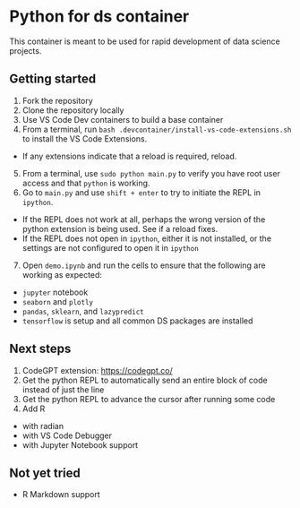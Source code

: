 # Python for ds container

This container is meant to be used for rapid development of data science projects.

## Getting started

1. Fork the repository
2. Clone the repository locally
3. Use VS Code Dev containers to build a base container
4. From a terminal, run `bash .devcontainer/install-vs-code-extensions.sh` to install the VS Code Extensions.
  - If any extensions indicate that a reload is required, reload.
5. From a terminal, use `sudo python main.py` to verify you have root user access and that `python` is working.
6. Go to `main.py` and use `shift + enter` to try to initiate the REPL in `ipython`.
  - If the REPL does not work at all, perhaps the wrong version of the python extension is being used. See if a reload fixes.
  - If the REPL does not open in `ipython`, either it is not installed, or the settings are not configured to open it in `ipython`
7. Open `demo.ipynb` and run the cells to ensure that the following are working as expected:
  - `jupyter` notebook
  - `seaborn` and `plotly`
  - `pandas`, `sklearn`, and `lazypredict`
  - `tensorflow`
  is setup and all common DS packages are installed

## Next steps

1. CodeGPT extension: https://codegpt.co/
2. Get the python REPL to automatically send an entire block of code instead of just the line
3. Get the python REPL to advance the cursor after running some code
4. Add R
  - with radian
  - with VS Code Debugger
  - with Jupyter Notebook support


## Not yet tried

- R Markdown support
